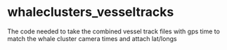 # whaleclusters_vesseltracks
The code needed to take the combined vessel track files with gps time to match the whale cluster camera times and attach lat/longs
